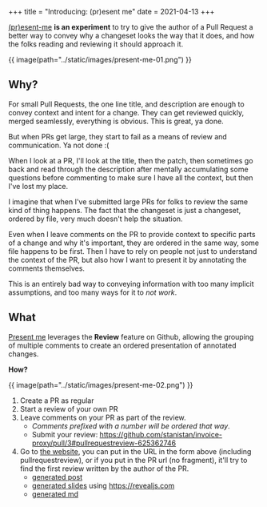 +++
title = "Introducing: (pr)esent me"
date = 2021-04-13
+++

[(pr)esent-me][1] **is an experiment** to try to give the author of a Pull Request
a better way to convey why a changeset looks the way that it does, and how the
folks reading and reviewing it should approach it.

{{ image(path="../static/images/present-me-01.png") }}

## Why?

For small Pull Requests, the one line title, and description
are enough to convey context and intent for a change. They
can get reviewed quickly, merged seamlessly, everything is obvious.
This is great, ya done.

But when PRs get large, they start to fail as a means of review and communication.
Ya not done :(

When I look at a PR, I'll look at the title, then the patch, then sometimes
go back and read through the description after mentally accumulating some questions
before commenting to make sure I have all the context, but then I've lost my place.

I imagine that when I've submitted large PRs for folks to review the same kind of thing
happens. The fact that the changeset is just a changeset, ordered by file,
very much doesn't help the situation.

Even when I leave comments on the PR to provide context to specific parts of a change
and why it's important, they are ordered in the same way, some file happens to be
first. Then I have to rely on people not just to understand the context of the PR,
but also how I want to present it by annotating the comments themselves.

This is an entirely bad way to conveying information with too many implicit assumptions,
and too many ways for it to _not work_.

## What

[Present me][1] leverages the __Review__ feature on Github, allowing the grouping of
multiple comments to create an ordered presentation of annotated changes.

__How?__

{{ image(path="../static/images/present-me-02.png") }}

1. Create a PR as regular
2. Start a review of your own PR
3. Leave comments on your PR as part of the review.
   - _Comments prefixed with a number will be ordered that way_.
   - Submit your review: <https://github.com/stanistan/invoice-proxy/pull/3#pullrequestreview-625362746>
4. Go to [the website][1], you can put in the URL in the form above (including pullrequestreview),
   or if you put in the PR url (no fragment), it'll try to find the first review
   written by the author of the PR.
   - [generated post](https://present-me.stanistan.dev/stanistan/invoice-proxy/pull/3/625362746/post)
   - [generated slides](https://present-me.stanistan.dev/stanistan/invoice-proxy/pull/3/625362746/slides) using <https://revealjs.com>
   - [generated md](https://present-me.stanistan.dev/stanistan/invoice-proxy/pull/3/625362746/md)

[1]: https://present-me.stanistan.dev
